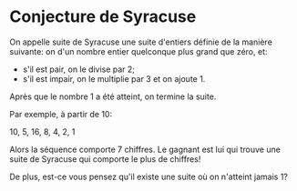 # Conjecture de Syracuse

On appelle suite de Syracuse une suite d'entiers définie de la manière suivante: on d'un nombre entier quelconque plus grand que zéro, et:

* s'il est pair, on le divise par 2;
* s'il est impair, on le multiplie par 3 et on ajoute 1.

Après que le nombre 1 a été atteint, on termine la suite.

Par exemple, à partir de 10:

10, 5, 16, 8, 4, 2, 1

Alors la séquence comporte 7 chiffres. Le gagnant est lui qui trouve une suite de Syracuse qui comporte le plus de chiffres!

De plus, est-ce vous pensez qu'il existe une suite où on n'atteint jamais 1?

